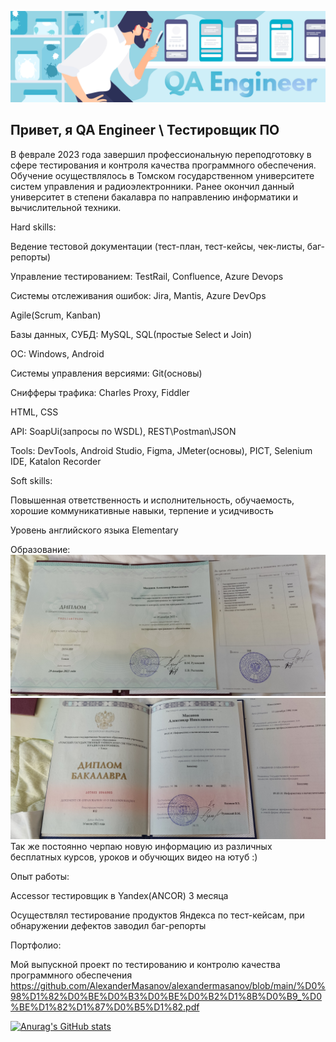 ![Header](https://github.com/AlexanderMasanov/alexandermasanov/blob/main/header.png)

## Привет, я QA Engineer \ Тестировщик ПО

В феврале 2023 года завершил профессиональную переподготовку в сфере тестирования и контроля качества программного обеспечения.
Обучение осуществлялось в Томском государственном университете систем управления и радиоэлектронники.
Ранее окончил данный университет в степени бакалавра по направлению информатики и вычислительной техники.

Hard skills:

Ведение тестовой документации (тест-план, тест-кейсы, чек-листы, баг-репорты)

Управление тестированием: TestRail, Confluence, Azure Devops

Системы отслеживания ошибок: Jira, Mantis, Azure DevOps

Agile(Scrum, Kanban)

Базы данных, СУБД: MySQL, SQL(простые Select и Join)

OC: Windows, Android

Системы управления версиями: Git(основы)

Снифферы трафика: Charles Proxy, Fiddler

HTML, CSS

API: SoapUi(запросы по WSDL), REST\Postman\JSON

Tools: DevTools, Android Studio, Figma, JMeter(основы), PICT, Selenium IDE, Katalon Recorder

Soft skills:

Повышенная ответственность и исполнительность, обучаемость, хорошие коммуникативные навыки, терпение и усидчивость

Уровень английского языка Elementary

Образование:
![D1](https://github.com/AlexanderMasanov/alexandermasanov/blob/main/IMG_20230223_134029.jpg)
![D2](https://github.com/AlexanderMasanov/alexandermasanov/blob/main/IMG_20230223_133700.jpg)
Так же постоянно черпаю новую информацию из различных бесплатных курсов, уроков и обучющих видео на ютуб :)

Опыт работы:

Accessor тестировщик в Yandex(ANCOR) 3 месяца

Осуществлял тестирование продуктов Яндекса по тест-кейсам, при обнаружении дефектов заводил баг-репорты

Портфолио:

Мой выпускной проект по тестированию и контролю качества программного обеспечения
https://github.com/AlexanderMasanov/alexandermasanov/blob/main/%D0%98%D1%82%D0%BE%D0%B3%D0%BE%D0%B2%D1%8B%D0%B9_%D0%BE%D1%82%D1%87%D0%B5%D1%82.pdf

[![Anurag's GitHub stats](https://github-readme-stats.vercel.app/api?username=alexandermasanov&show_icons=true&theme=radical)](https://github.com/anuraghazra/github-readme-stats)
